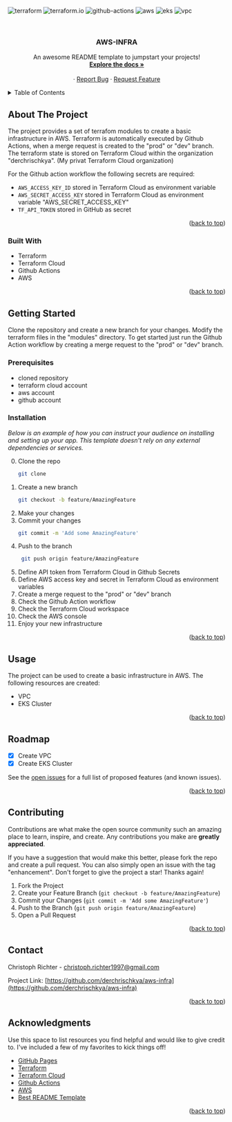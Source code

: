 <a name="readme-top"></a>
![terraform](https://img.shields.io/badge/Terraform-623CE4?style=for-the-badge&logo=terraform&logoColor=white#readme-top)
![terraform.io](https://img.shields.io/badge/Terraform_Cloud-623CE4?style=for-the-badge&logo=terraform&logoColor=white#readme-top)
![github-actions](https://img.shields.io/badge/GitHub_Actions-2088FF?style=for-the-badge&logo=github-actions&logoColor=white#readme-top)
![aws](https://img.shields.io/badge/AWS-232F3E?style=for-the-badge&logo=amazon-aws&logoColor=white#readme-top)
![eks](https://img.shields.io/badge/EKS-232F3E?style=for-the-badge&logo=amazon-aws&logoColor=white#readme-top)
![vpc](https://img.shields.io/badge/VPC-232F3E?style=for-the-badge&logo=amazon-aws&logoColor=white#readme-top)


<br />
<div align="center">
  <h3 align="center">AWS-INFRA</h3>

  <p align="center">
    An awesome README template to jumpstart your projects!
    <br />
    <a href="https://github.com/derchrischkya/aws-infra"><strong>Explore the docs »</strong></a>
    <br />
    <br />
    ·
    <a href="https://github.com/derchrischkya/aws-infra/issues">Report Bug</a>
    ·
    <a href="https://github.com/derchrischkya/aws-infra/issues">Request Feature</a>
  </p>
</div>



<!-- TABLE OF CONTENTS -->
<details>
  <summary>Table of Contents</summary>
  <ol>
    <li>
      <a href="#about-the-project">About The Project</a>
      <ul>
        <li><a href="#built-with">Built With</a></li>
      </ul>
    </li>
    <li>
      <a href="#getting-started">Getting Started</a>
      <ul>
        <li><a href="#prerequisites">Prerequisites</a></li>
        <li><a href="#installation">Installation</a></li>
      </ul>
    </li>
    <li><a href="#usage">Usage</a></li>
    <li><a href="#roadmap">Roadmap</a></li>
    <li><a href="#contributing">Contributing</a></li>
    <li><a href="#contact">Contact</a></li>
    <li><a href="#acknowledgments">Acknowledgments</a></li>
  </ol>
</details>



<!-- ABOUT THE PROJECT -->
## About The Project

The project provides a set of terrafom modules to create a basic infrastructure in AWS.
Terraform is automatically executed by Github Actions, when a merge request is created to the "prod" or "dev" branch. The terraform state is stored on Terraform Cloud within the organization "derchrischkya". (My privat Terraform Cloud organization)

For the Github action workflow the following secrets are required:
- `AWS_ACCESS_KEY_ID` stored in Terraform Cloud as environment variable
- `AWS_SECRET_ACCESS_KEY` stored in Terraform Cloud as environment variable "AWS_SECRET_ACCESS_KEY"
- `TF_API_TOKEN` stored in GitHub as secret

<p align="right">(<a href="#readme-top">back to top</a>)</p>


### Built With
* Terraform
* Terraform Cloud
* Github Actions
* AWS

<p align="right">(<a href="#readme-top">back to top</a>)</p>



<!-- GETTING STARTED -->
## Getting Started

Clone the repository and create a new branch for your changes.
Modify the terraform files in the "modules" directory.
To get started just run the Github Action workflow by creating a merge request to the "prod" or "dev" branch.

### Prerequisites

- cloned repository
- terraform cloud account
- aws account
- github account

### Installation

_Below is an example of how you can instruct your audience on installing and setting up your app. This template doesn't rely on any external dependencies or services._

0. Clone the repo
   ```sh
   git clone
   ```
1. Create a new branch
   ```sh
   git checkout -b feature/AmazingFeature
   ```
2. Make your changes
3. Commit your changes
   ```sh
   git commit -m 'Add some AmazingFeature'
   ```
4. Push to the branch
   ```sh
    git push origin feature/AmazingFeature
    ```
6. Define API token from Terraform Cloud in Github Secrets
7. Define AWS access key and secret in Terraform Cloud as environment variables
8. Create a merge request to the "prod" or "dev" branch
9. Check the Github Action workflow
10. Check the Terraform Cloud workspace
11. Check the AWS console
12. Enjoy your new infrastructure

<p align="right">(<a href="#readme-top">back to top</a>)</p>



<!-- USAGE EXAMPLES -->
## Usage

The project can be used to create a basic infrastructure in AWS. The following resources are created:
- VPC
- EKS Cluster

<p align="right">(<a href="#readme-top">back to top</a>)</p>


<!-- ROADMAP -->
## Roadmap

- [x] Create VPC
- [x] Create EKS Cluster

See the [open issues](https://github.com/derchrischkya/aws-infra/issues) for a full list of proposed features (and known issues).

<p align="right">(<a href="#readme-top">back to top</a>)</p>


<!-- CONTRIBUTING -->
## Contributing

Contributions are what make the open source community such an amazing place to learn, inspire, and create. Any contributions you make are **greatly appreciated**.

If you have a suggestion that would make this better, please fork the repo and create a pull request. You can also simply open an issue with the tag "enhancement".
Don't forget to give the project a star! Thanks again!

1. Fork the Project
2. Create your Feature Branch (`git checkout -b feature/AmazingFeature`)
3. Commit your Changes (`git commit -m 'Add some AmazingFeature'`)
4. Push to the Branch (`git push origin feature/AmazingFeature`)
5. Open a Pull Request

<p align="right">(<a href="#readme-top">back to top</a>)</p>


<!-- CONTACT -->
## Contact

Christoph Richter  - christoph.richter1997@gmail.com

Project Link: [https://github.com/derchrischkya/aws-infra](https://github.com/derchrischkya/aws-infra)

<p align="right">(<a href="#readme-top">back to top</a>)</p>



<!-- ACKNOWLEDGMENTS -->
## Acknowledgments

Use this space to list resources you find helpful and would like to give credit to. I've included a few of my favorites to kick things off!

* [GitHub Pages](https://pages.github.com)
* [Terraform](https://www.terraform.io/docs/index.html)
* [Terraform Cloud](https://www.terraform.io/docs/cloud/index.html)
* [Github Actions](https://docs.github.com/en/actions)
* [AWS](https://aws.amazon.com/de/)
* [Best README Template](https://github.com/othneildrew/Best-README-Template)

<p align="right">(<a href="#readme-top">back to top</a>)</p>
